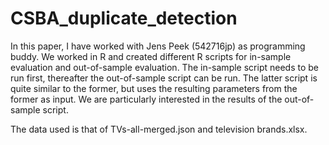 # CSBA_duplicate_detection

In this paper, I have worked with Jens Peek (542716jp) as programming buddy. We worked in R and created different R scripts for in-sample evaluation and out-of-sample evaluation.
The in-sample script needs to be run first, thereafter the out-of-sample script can be run. The latter script is quite similar to the former, but uses the resulting parameters from the former as input.
We are particularly interested in the results of the out-of-sample script. 

The data used is that of TVs-all-merged.json and television brands.xlsx. 

